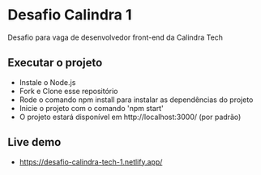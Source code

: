 # Desafio Calindra 1

Desafio para vaga de desenvolvedor front-end da Calindra Tech

## Executar o projeto

- Instale o Node.js
- Fork e Clone esse repositório
- Rode o comando npm install para instalar as dependências do projeto
- Inicie o projeto com o comando 'npm start'
- O projeto estará disponível em http://localhost:3000/ (por padrão)

## Live demo

- https://desafio-calindra-tech-1.netlify.app/
